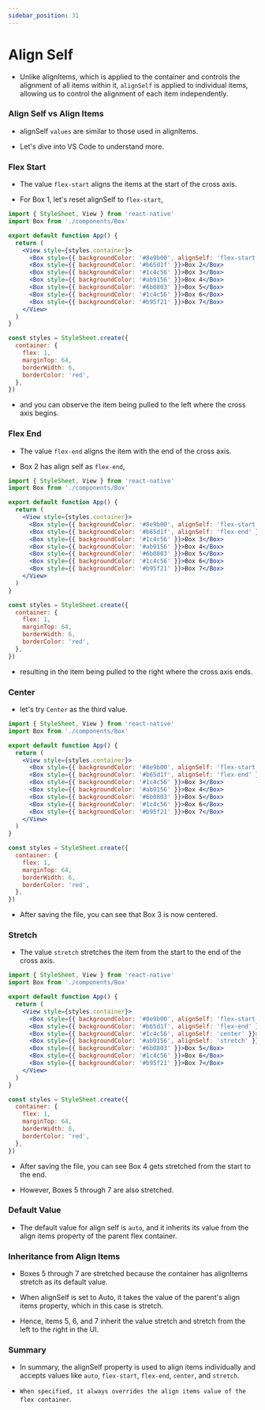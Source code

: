 ```yaml
---
sidebar_position: 31
---
```


# Align Self

- Unlike alignItems, which is applied to the container and controls the alignment of all items within it, `alignSelf` is applied to individual items, allowing us to control the alignment of each item independently.

### Align Self vs Align Items

- alignSelf `values` are similar to those used in alignItems.

- Let's dive into VS Code to understand more.

### Flex Start

- The value `flex-start` aligns the items at the start of the cross axis.

- For Box 1, let's reset alignSelf to `flex-start`,

```jsx
import { StyleSheet, View } from 'react-native'
import Box from './components/Box'

export default function App() {
  return (
    <View style={styles.container}>
      <Box style={{ backgroundColor: '#8e9b00', alignSelf: 'flex-start' }}>Box 1</Box>
      <Box style={{ backgroundColor: '#b65d1f' }}>Box 2</Box>
      <Box style={{ backgroundColor: '#1c4c56' }}>Box 3</Box>
      <Box style={{ backgroundColor: '#ab9156' }}>Box 4</Box>
      <Box style={{ backgroundColor: '#6b0803' }}>Box 5</Box>
      <Box style={{ backgroundColor: '#1c4c56' }}>Box 6</Box>
      <Box style={{ backgroundColor: '#b95f21' }}>Box 7</Box>
    </View>
  )
}

const styles = StyleSheet.create({
  container: {
    flex: 1,
    marginTop: 64,
    borderWidth: 6,
    borderColor: 'red',
  },
})
```

- and you can observe the item being pulled to the left where the cross axis begins.

### Flex End

- The value `flex-end` aligns the item with the end of the cross axis.

- Box 2 has align self as `flex-end`,

```jsx
import { StyleSheet, View } from 'react-native'
import Box from './components/Box'

export default function App() {
  return (
    <View style={styles.container}>
      <Box style={{ backgroundColor: '#8e9b00', alignSelf: 'flex-start' }}>Box 1</Box>
      <Box style={{ backgroundColor: '#b65d1f', alignSelf: 'flex-end' }}>Box 2</Box>
      <Box style={{ backgroundColor: '#1c4c56' }}>Box 3</Box>
      <Box style={{ backgroundColor: '#ab9156' }}>Box 4</Box>
      <Box style={{ backgroundColor: '#6b0803' }}>Box 5</Box>
      <Box style={{ backgroundColor: '#1c4c56' }}>Box 6</Box>
      <Box style={{ backgroundColor: '#b95f21' }}>Box 7</Box>
    </View>
  )
}

const styles = StyleSheet.create({
  container: {
    flex: 1,
    marginTop: 64,
    borderWidth: 6,
    borderColor: 'red',
  },
})
```

- resulting in the item being pulled to the right where the cross axis ends.

### Center

- let's try `Center` as the third value.

```jsx
import { StyleSheet, View } from 'react-native'
import Box from './components/Box'

export default function App() {
  return (
    <View style={styles.container}>
      <Box style={{ backgroundColor: '#8e9b00', alignSelf: 'flex-start' }}>Box 1</Box>
      <Box style={{ backgroundColor: '#b65d1f', alignSelf: 'flex-end' }}>Box 2</Box>
      <Box style={{ backgroundColor: '#1c4c56' }}>Box 3</Box>
      <Box style={{ backgroundColor: '#ab9156' }}>Box 4</Box>
      <Box style={{ backgroundColor: '#6b0803' }}>Box 5</Box>
      <Box style={{ backgroundColor: '#1c4c56' }}>Box 6</Box>
      <Box style={{ backgroundColor: '#b95f21' }}>Box 7</Box>
    </View>
  )
}

const styles = StyleSheet.create({
  container: {
    flex: 1,
    marginTop: 64,
    borderWidth: 6,
    borderColor: 'red',
  },
})
```

- After saving the file, you can see that Box 3 is now centered.

### Stretch

- The value `stretch` stretches the item from the start to the end of the cross axis.

```jsx
import { StyleSheet, View } from 'react-native'
import Box from './components/Box'

export default function App() {
  return (
    <View style={styles.container}>
      <Box style={{ backgroundColor: '#8e9b00', alignSelf: 'flex-start' }}>Box 1</Box>
      <Box style={{ backgroundColor: '#b65d1f', alignSelf: 'flex-end' }}>Box 2</Box>
      <Box style={{ backgroundColor: '#1c4c56', alignSelf: 'center' }}>Box 3</Box>
      <Box style={{ backgroundColor: '#ab9156', alignSelf: 'stretch' }}>Box 4</Box>
      <Box style={{ backgroundColor: '#6b0803' }}>Box 5</Box>
      <Box style={{ backgroundColor: '#1c4c56' }}>Box 6</Box>
      <Box style={{ backgroundColor: '#b95f21' }}>Box 7</Box>
    </View>
  )
}

const styles = StyleSheet.create({
  container: {
    flex: 1,
    marginTop: 64,
    borderWidth: 6,
    borderColor: 'red',
  },
})
```

- After saving the file, you can see Box 4 gets stretched from the start to the end.

- However, Boxes 5 through 7 are also stretched.

### Default Value

- The default value for align self is `auto`, and it inherits its value from the align items property of the parent flex container.

### Inheritance from Align Items

- Boxes 5 through 7 are stretched because the container has alignItems stretch as its default value.

- When alignSelf is set to Auto, it takes the value of the parent's align items property, which in this case is stretch.

- Hence, items 5, 6, and 7 inherit the value stretch and stretch from the left to the right in the UI.

### Summary

- In summary, the alignSelf property is used to align items individually and accepts values like `auto`, `flex-start`, `flex-end`, `center`, and `stretch`.

- `When specified, it always overrides the align items value of the flex container`.
